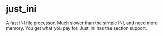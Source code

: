 # just_ini
A fast INI file processor.
Much slower than the simple INI, and need more memory.
You get what you pay for. Just_ini has the section support. 



